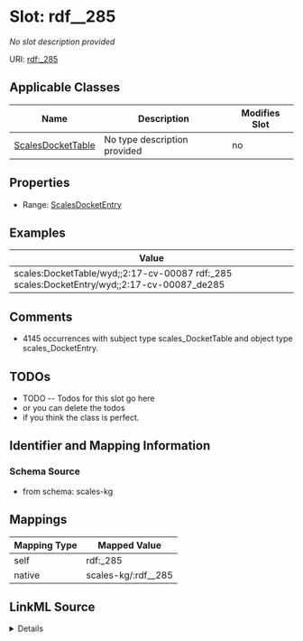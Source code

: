 

# Slot: rdf__285


_No slot description provided_





URI: [rdf:_285](http://www.w3.org/1999/02/22-rdf-syntax-ns#_285)



<!-- no inheritance hierarchy -->





## Applicable Classes

| Name | Description | Modifies Slot |
| --- | --- | --- |
| [ScalesDocketTable](../classes/ScalesDocketTable.md) | No type description provided |  no  |







## Properties

* Range: [ScalesDocketEntry](../classes/ScalesDocketEntry.md)






## Examples

| Value |
| --- |
| scales:DocketTable/wyd;;2:17-cv-00087 rdf:_285 scales:DocketEntry/wyd;;2:17-cv-00087_de285 |

## Comments

* 4145 occurrences with subject type scales_DocketTable and object type scales_DocketEntry.

## TODOs

* TODO -- Todos for this slot go here
* or you can delete the todos
* if you think the class is perfect.

## Identifier and Mapping Information







### Schema Source


* from schema: scales-kg




## Mappings

| Mapping Type | Mapped Value |
| ---  | ---  |
| self | rdf:_285 |
| native | scales-kg/:rdf__285 |




## LinkML Source

<details>
```yaml
name: rdf__285
description: No slot description provided
todos:
- TODO -- Todos for this slot go here
- or you can delete the todos
- if you think the class is perfect.
comments:
- 4145 occurrences with subject type scales_DocketTable and object type scales_DocketEntry.
examples:
- value: scales:DocketTable/wyd;;2:17-cv-00087 rdf:_285 scales:DocketEntry/wyd;;2:17-cv-00087_de285
from_schema: scales-kg
rank: 1000
slot_uri: rdf:_285
alias: rdf__285
domain_of:
- scales_DocketTable
range: scales_DocketEntry

```
</details>